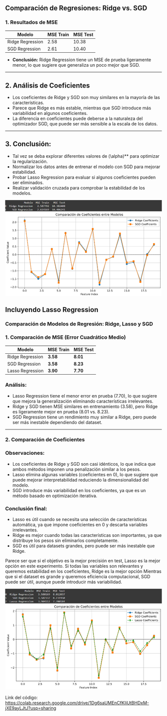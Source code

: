 ## Comparación de Regresiones: Ridge vs. SGD

### 1. Resultados de MSE
| Modelo              | MSE Train | MSE Test |
|---------------------|----------|----------|
| Ridge Regression   | 2.58     | 10.38    |
| SGD Regression     | 2.61     | 10.40    |

- **Conclusión:** Ridge Regression tiene un MSE de prueba ligeramente menor, lo que sugiere que generaliza un poco mejor que SGD.

---
## 2. Análisis de Coeficientes
- Los coeficientes de Ridge y SGD son muy similares en la mayoría de las características.
- Parece que Ridge es más estable, mientras que SGD introduce más variabilidad en algunos coeficientes.
- La diferencia en coeficientes puede deberse a la naturaleza del optimizador SGD, que puede ser más sensible a la escala de los datos.

---

## 3. Conclusión:
- Tal vez se deba explorar diferentes valores de \(\alpha\)** para optimizar la regularización.
- Normalizar los datos antes de entrenar el modelo con SGD para mejorar estabilidad.
- Probar Lasso Regression para evaluar si algunos coeficientes pueden ser eliminados.
- Realizar validación cruzada para comprobar la estabilidad de los modelos.

![alt text](../image2.png)

## Incluyendo Lasso Regression

### Comparación de Modelos de Regresión: Ridge, Lasso y SGD

### 1. Comparación de MSE (Error Cuadrático Medio)

| Modelo             | MSE Train | MSE Test |
|-------------------|----------|----------|
| Ridge Regression | **3.58**  | **8.01**  |
| SGD Regression   | **3.58**  | **8.23**  |
| Lasso Regression | **3.90**  | **7.70**  |

### Análisis:
- Lasso Regression tiene el menor error en prueba (7.70), lo que sugiere que mejora la generalización eliminando características irrelevantes.
- Ridge y SGD tienen MSE similares en entrenamiento (3.58), pero Ridge es ligeramente mejor en prueba (8.01 vs. 8.23).
- SGD Regression tiene un rendimiento muy similar a Ridge, pero puede ser más inestable dependiendo del dataset.

---

### 2. Comparación de Coeficientes

### Observaciones:
- Los coeficientes de Ridge y SGD son casi idénticos, lo que indica que ambos métodos imponen una penalización similar a los pesos.
- Lasso elimina algunas variables (coeficientes en 0), lo que sugiere que puede mejorar interpretabilidad reduciendo la dimensionalidad del modelo.
- SGD introduce más variabilidad en los coeficientes, ya que es un método basado en optimización iterativa.

### Conclusión final:
- Lasso es útil cuando se necesita una selección de características automática, ya que impone coeficientes en 0 y descarta variables irrelevantes.
- Ridge es mejor cuando todas las características son importantes, ya que distribuye los pesos sin eliminarlos completamente.
- SGD es útil para datasets grandes, pero puede ser más inestable que Ridge.

Parece ser que si el objetivo es la mejor precisión en test, Lasso es la mejor opción en este experimento.
Si todas las variables son relevantes y queremos estabilidad en los coeficientes, Ridge es la mejor opción Mientras que si el dataset es grande y queremos eficiencia computacional, SGD puede ser útil, aunque puede introducir más variabilidad.

![alt text](../image3.png)

Link del código: https://colab.research.google.com/drive/1Dg6saUMEnCfKIiUtBHDxM-jXE9ayLJtJ?usp=sharing